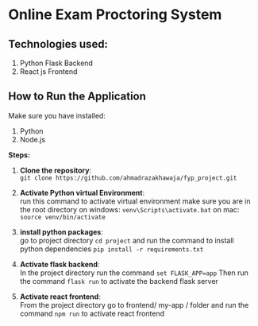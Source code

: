 # Online Exam Proctoring System
## Technologies used:
1. Python Flask Backend
2. React js Frontend

## How to Run the Application
Make sure you have installed:
1. Python
2. Node.js

**Steps:**
1. **Clone the repository**:<br>
`git clone https://github.com/ahmadrazakhawaja/fyp_project.git`

2. **Activate Python virtual Environment**:<br>
run this command to activate virtual environment make sure you are in the root directory
on windows: `venv\Scripts\activate.bat`
on mac: `source venv/bin/activate`

3. **install python packages**:<br>
go to project directory 
`cd project`
and run the command to install python dependencies
`pip install -r requirements.txt`

4. **Activate flask backend**:<br>
In the project directory run the command
`set FLASK_APP=app`
Then run the command
`flask run`
to activate the backend flask server

5. **Activate react frontend**:<br>
From the project directory go to frontend/ my-app / folder and run the command
`npm run`
to activate react frontend




